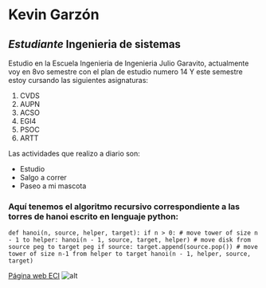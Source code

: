 # **Kevin Garzón**
## *Estudiante* Ingenieria de sistemas

Estudio en la Escuela Ingenieria de Ingenieria Julio Garavito, actualmente voy en 8vo semestre con el plan de estudio numero 14 Y este semestre estoy cursando las siguientes asignaturas:

1. CVDS
2. AUPN
3. ACSO
4. EGI4
5. PSOC
6. ARTT

Las actividades que realizo a diario son:

* Estudio
* Salgo a correr
* Paseo a mi mascota


### Aquí tenemos el algoritmo recursivo correspondiente a las torres de hanoi escrito en lenguaje python:

`def hanoi(n, source, helper, target):
    if n > 0:
        # move tower of size n - 1 to helper:
        hanoi(n - 1, source, target, helper)
        # move disk from source peg to target peg
        if source:
            target.append(source.pop())
        # move tower of size n-1 from helper to target
        hanoi(n - 1, helper, source, target)`

[Página web ECI](https://www.escuelaing.edu.co/es/)
![alt](https://www.universidadesenbogota.com/wp-content/uploads/cache/images/logo-eci/logo-eci-2272543660.jpg)